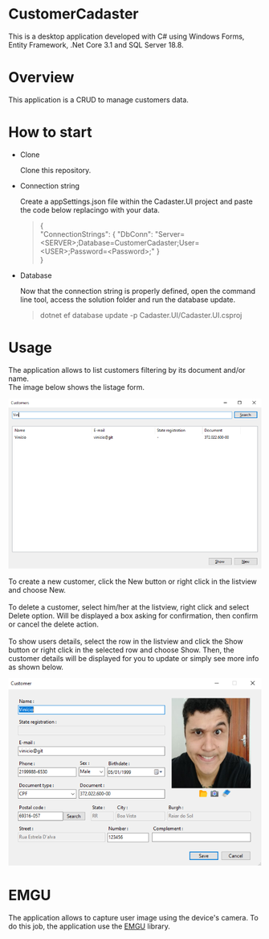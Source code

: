# CustomerCadaster

This is a desktop application developed with C# using Windows Forms, Entity Framework, .Net Core 3.1 and SQL Server 18.8.

# Overview

This application is a CRUD to manage customers data.

# How to start

* Clone

    Clone this repository.

* Connection string

    Create a appSettings.json file within the Cadaster.UI project and paste the code below replacingo with your data.    
   
   > {        
   > 	 "ConnectionStrings": { "DbConn": "Server=\<SERVER\>;Database=CustomerCadaster;User=\<USER\>;Password=\<Password\>;" }    
   > }    
	    
* Database
    
    Now that the connection string is properly defined, open the command line tool, access the solution folder and run the database update.
    
    > dotnet ef database update -p Cadaster.UI/Cadaster.UI.csproj    
    
# Usage

The application allows to list customers filtering by its document and/or name.    
The image below shows the listage form.
<br />

![List](./List.PNG)    

To create a new customer, click the New button or right click in the listview and choose New.    
<br />To delete a customer, select him/her at the listview, right click and select Delete option. Will be displayed a box asking for confirmation, then confirm or cancel the delete action.    
<br />To show users details, select the row in the listview and click the Show button or right click in the selected row and choose Show. Then, the customer details will be displayed for you to update or simply see more info as shown below.
<br />

![Details](./Detail.PNG)     


# EMGU

The application allows to capture user image using the device's camera. To do this job, the application use the [EMGU](https://www.emgu.com/) library.
